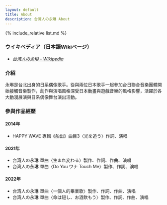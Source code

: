 ```yaml
---
layout: default
title: About
description: 台湾人の永琳 About
---
```


{% include_relative list.md %}

### ウイキペディア（日本語Wikiページ）
- <a href="https://ja.wikipedia.org/wiki/%E5%8F%B0%E6%B9%BE%E4%BA%BA%E3%81%AE%E6%B0%B8%E7%90%B3" target="_blank" rel="noopener noreferrer">*台湾人の永琳 - Wikipedia*</a>

### 介紹
永琳是台北出身的日系偶像歌手。從與兩位日本歌手一起參加台日聯合音樂團體開始接觸音樂製作，創作與演唱風格深受日本動畫與遊戲音樂的風格影響，活躍於各大動漫展演與日系偶像舞台演出活動。

### 參與作品經歷
#### 2014年
- HAPPY WAVE 專輯《船出》曲目3〈光を追う〉作詞、演唱

#### 2021年
- 台湾人の永琳 單曲〈生まれ変わる〉製作、作詞、作曲、演唱
- 台湾人の永琳 單曲〈Do You ワナ Touch Me〉製作、作詞、演唱

#### 2022年
- 台湾人の永琳 單曲〈一個人的畢業歌〉製作、作詞、作曲、演唱
- 台湾人の永琳 單曲〈命は短し、お酒飲もう〉製作、作詞、作曲、演唱
